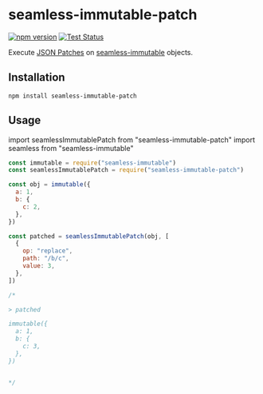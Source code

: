 # seamless-immutable-patch

[![npm version](https://badge.fury.io/js/seamless-immutable-patch.svg)](https://badge.fury.io/js/seamless-immutable-patch)
[![Test Status](https://github.com/UniversalDataTool/seamless-immutable-patch/workflows/Release/badge.svg)](https://github.com/UniversalDataTool/seamless-immutable-patch/actions)

Execute [JSON Patches](https://tools.ietf.org/html/rfc6902#section-4.5) on [seamless-immutable]() objects.

## Installation

`npm install seamless-immutable-patch`

## Usage

import seamlessImmutablePatch from "seamless-immutable-patch"
import seamless from "seamless-immutable"

```javascript
const immutable = require("seamless-immutable")
const seamlessImmutablePatch = require("seamless-immutable-patch")

const obj = immutable({
  a: 1,
  b: {
    c: 2,
  },
})

const patched = seamlessImmutablePatch(obj, [
  {
    op: "replace",
    path: "/b/c",
    value: 3,
  },
])

/*

> patched

immutable({
  a: 1,
  b: {
    c: 3,
  },
})


*/
```
